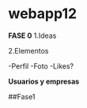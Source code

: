 # webapp12

**FASE 0**
1.Ideas

2.Elementos

 -Perfil
 -Foto
 -Likes?
 
 __Usuarios y empresas__
 
 ##Fase1
